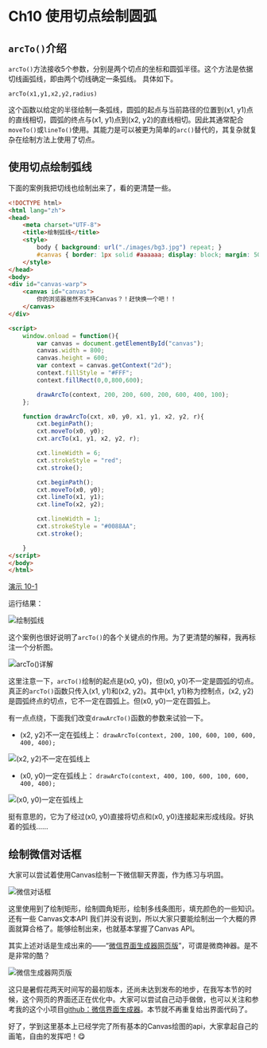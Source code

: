 # Ch10 使用切点绘制圆弧

## `arcTo()`介绍

`arcTo()`方法接收5个参数，分别是两个切点的坐标和圆弧半径。这个方法是依据切线画弧线，即由两个切线确定一条弧线。
具体如下。

`arcTo(x1,y1,x2,y2,radius)`

这个函数以给定的半径绘制一条弧线，圆弧的起点与当前路径的位置到(x1, y1)点的直线相切，圆弧的终点与(x1, y1)点到(x2, y2)的直线相切。因此其通常配合`moveTo()`或`lineTo()`使用。其能力是可以被更为简单的`arc()`替代的，其复杂就复杂在绘制方法上使用了切点。

## 使用切点绘制弧线

下面的案例我把切线也绘制出来了，看的更清楚一些。

```HTML
<!DOCTYPE html>
<html lang="zh">
<head>
    <meta charset="UTF-8">
    <title>绘制弧线</title>
    <style>
        body { background: url("./images/bg3.jpg") repeat; }
        #canvas { border: 1px solid #aaaaaa; display: block; margin: 50px auto; }
    </style>
</head>
<body>
<div id="canvas-warp">
    <canvas id="canvas">
        你的浏览器居然不支持Canvas？！赶快换一个吧！！
    </canvas>
</div>

<script>
    window.onload = function(){
        var canvas = document.getElementById("canvas");
        canvas.width = 800;
        canvas.height = 600;
        var context = canvas.getContext("2d");
        context.fillStyle = "#FFF";
        context.fillRect(0,0,800,600);

        drawArcTo(context, 200, 200, 600, 200, 600, 400, 100);
    };

    function drawArcTo(cxt, x0, y0, x1, y1, x2, y2, r){
        cxt.beginPath();
        cxt.moveTo(x0, y0);
        cxt.arcTo(x1, y1, x2, y2, r);

        cxt.lineWidth = 6;
        cxt.strokeStyle = "red";
        cxt.stroke();

        cxt.beginPath();
        cxt.moveTo(x0, y0);
        cxt.lineTo(x1, y1);
        cxt.lineTo(x2, y2);

        cxt.lineWidth = 1;
        cxt.strokeStyle = "#0088AA";
        cxt.stroke();

    }
</script>
</body>
</html>
```

[演示 10-1](http://airingursb.github.io/canvas/Canvas/10/10-1.html)

运行结果：

![绘制弧线](http://airing.ursb.me/edu10-1.png)

这个案例也很好说明了`arcTo()`的各个关键点的作用。为了更清楚的解释，我再标注一个分析图。

![arcTo()详解](http://airing.ursb.me/edu10-2.jpeg)

这里注意一下，`arcTo()`绘制的起点是(x0, y0)，但(x0, y0)不一定是圆弧的切点。真正的`arcTo()`函数只传入(x1, y1)和(x2, y2)。其中(x1, y1)称为控制点，(x2, y2)是圆弧终点的切点，它不一定在圆弧上。但(x0, y0)一定在圆弧上。

有一点点绕，下面我们改变`drawArcTo()`函数的参数来试验一下。

* (x2, y2)不一定在弧线上：
`drawArcTo(context, 200, 100, 600, 100, 600, 400, 400);`

![(x2, y2)不一定在弧线上](http://airing.ursb.me/edu10-3.jpeg)

* (x0, y0)一定在弧线上：
`drawArcTo(context, 400, 100, 600, 100, 600, 400, 400);`

![(x0, y0)一定在弧线上](http://airing.ursb.me/edu10-4.png)

挺有意思的，它为了经过(x0, y0)直接将切点和(x0, y0)连接起来形成线段。好执着的弧线……

## 绘制微信对话框

大家可以尝试着使用Canvas绘制一下微信聊天界面，作为练习与巩固。

![微信对话框](http://airing.ursb.me/edu10-5.jpeg)

这里使用到了绘制矩形，绘制圆角矩形，绘制多线条图形，填充颜色的一些知识。还有一些 Canvas文本API 我们并没有说到，所以大家只要能绘制出一个大概的界面就算合格了。能够绘制出来，也就基本掌握了Canvas API。

其实上述对话是生成出来的——“[微信界面生成器网页版](http://airingursb.github.io/ez/source)”，可谓是微商神器。是不是非常的酷？

![微信生成器网页版](http://airing.ursb.me/edu10-6.jpeg)

这只是暑假花两天时间写的最初版本，还尚未达到发布的地步，在我写本节的时候，这个网页的界面还正在优化中。大家可以尝试自己动手做做，也可以关注和参考我的这个小项目[github：微信界面生成器](http://github.io/airingursb/ez)。本节就不再重复给出界面代码了。

好了，学到这里基本上已经学完了所有基本的Canvas绘图的api，大家拿起自己的画笔，自由的发挥吧！😋


